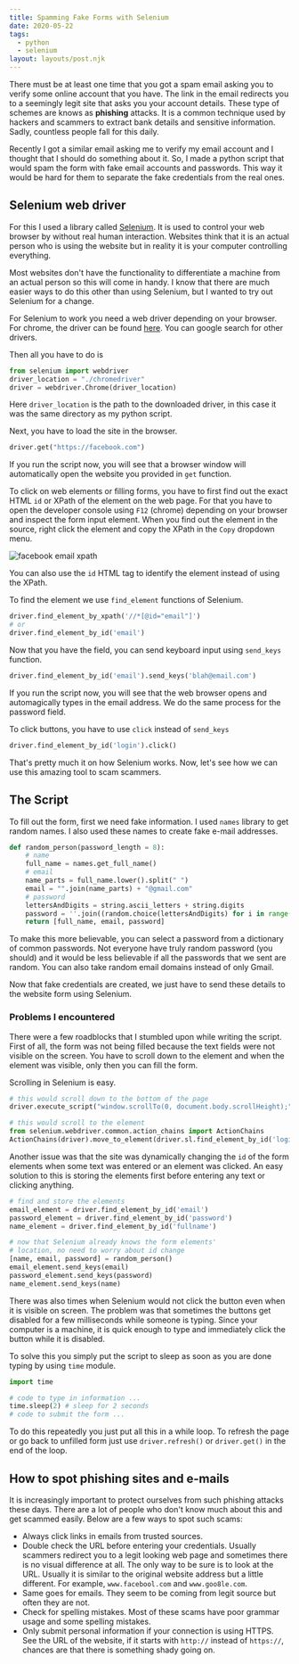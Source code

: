 ```yaml
---
title: Spamming Fake Forms with Selenium
date: 2020-05-22
tags:
  - python
  - selenium
layout: layouts/post.njk
---
```


There must be at least one time that you got a spam email asking you to verify some online account that you have. The link in the email redirects you to a seemingly legit site that asks you your account details. These type of schemes are knows as **phishing** attacks. It is a common technique used by hackers and scammers to extract bank details and sensitive information. Sadly, countless people fall for this daily.

Recently I got a similar email asking me to verify my email account and I thought that I should do something about it. So, I made a python script that would spam the form with fake email accounts and passwords. This way it would be hard for them to separate the fake credentials from the real ones.

## Selenium web driver

For this I used a library called [Selenium](https://www.selenium.dev/). It is used to control your web browser by without real human interaction. Websites think that it is an actual person who is using the website but in reality it is your computer controlling everything.

Most websites don't have the functionality to differentiate a machine from an actual person so this will come in handy. I know that there are much easier ways to do this other than using Selenium, but I wanted to try out Selenium for a change.

For Selenium to work you need a web driver depending on your browser. For chrome, the driver can be found [here](https://chromedriver.chromium.org/downloads). You can google search for other drivers.

Then all you have to do is

```python
from selenium import webdriver
driver_location = "./chromedriver"
driver = webdriver.Chrome(driver_location)
```

Here `driver_location` is the path to the downloaded driver, in this case it was the same directory as my python script.

Next, you have to load the site in the browser.

```python
driver.get("https://facebook.com")
```

If you run the script now, you will see that a browser window will automatically open the website you provided in `get` function.

To click on web elements or filling forms, you have to first find out the exact HTML `id` or XPath of the element on the web page. For that you have to open the developer console using `F12` (chrome) depending on your browser and inspect the form input element. When you find out the element in the source, right click the element and copy the XPath in the `Copy` dropdown menu.

![facebook email xpath](/img/xpath-facebook-email.png "facebook email xpath")

You can also use the `id` HTML tag to identify the element instead of using the XPath.

To find the element we use `find_element` functions of Selenium.

```python
driver.find_element_by_xpath('//*[@id="email"]')
# or
driver.find_element_by_id('email')
```

Now that you have the field, you can send keyboard input using `send_keys` function.

```python
driver.find_element_by_id('email').send_keys('blah@email.com')
```

If you run the script now, you will see that the web browser opens and automagically types in the email address. We do the same process for the password field.

To click buttons, you have to use `click` instead of `send_keys`

```python
driver.find_element_by_id('login').click()
```

That's pretty much it on how Selenium works. Now, let's see how we can use this amazing tool to scam scammers.

## The Script

To fill out the form, first we need fake information. I used `names` library to get random names. I also used these names to create fake e-mail addresses.

```python
def random_person(password_length = 8):
    # name
    full_name = names.get_full_name()
    # email
    name_parts = full_name.lower().split(" ")
    email = "".join(name_parts) + "@gmail.com"
    # password
    lettersAndDigits = string.ascii_letters + string.digits
    password = ''.join((random.choice(lettersAndDigits) for i in range(password_length)))
    return [full_name, email, password]
```

To make this more believable, you can select a password from a dictionary of common passwords. Not everyone have truly random password (you should) and it would be less believable if all the passwords that we sent are random. You can also take random email domains instead of only Gmail.

Now that fake credentials are created, we just have to send these details to the website form using Selenium.

### Problems I encountered

There were a few roadblocks that I stumbled upon while writing the script. First of all, the form was not being filled because the text fields were not visible on the screen. You have to scroll down to the element and when the element was visible, only then you can fill the form.

Scrolling in Selenium is easy.

```python
# this would scroll down to the bottom of the page
driver.execute_script("window.scrollTo(0, document.body.scrollHeight);")

# this would scroll to the element
from selenium.webdriver.common.action_chains import ActionChains
ActionChains(driver).move_to_element(driver.sl.find_element_by_id('login')).perform()
```

Another issue was that the site was dynamically changing the `id` of the form elements when some text was entered or an element was clicked. An easy solution to this is storing the elements first before entering any text or clicking anything.

```python
# find and store the elements
email_element = driver.find_element_by_id('email')
password_element = driver.find_element_by_id('password')
name_element = driver.find_element_by_id('fullname')

# now that Selenium already knows the form elements'
# location, no need to worry about id change
[name, email, password] = random_person()
email_element.send_keys(email)
password_element.send_keys(password)
name_element.send_keys(name)
```

There was also times when Selenium would not click the button even when it is visible on screen. The problem was that sometimes the buttons get disabled for a few milliseconds while someone is typing. Since your computer is a machine, it is quick enough to type and immediately click the button while it is disabled.

To solve this you simply put the script to sleep as soon as you are done typing by using `time` module.

```python
import time

# code to type in information ...
time.sleep(2) # sleep for 2 seconds
# code to submit the form ...
```

To do this repeatedly you just put all this in a while loop. To refresh the page or go back to unfilled form just use `driver.refresh()` or `driver.get()` in the end of the loop.

## How to spot phishing sites and e-mails

It is increasingly important to protect ourselves from such phishing attacks these days. There are a lot of people who don't know much about this and get scammed easily. Below are a few ways to spot such scams:

- Always click links in emails from trusted sources.
- Double check the URL before entering your credentials. Usually scammers redirect you to a legit looking web page and sometimes there is no visual difference at all. The only way to be sure is to look at the URL. Usually it is similar to the original website address but a little different. For example, `www.facebool.com` and `www.goo8le.com`.
- Same goes for emails. They seem to be coming from legit source but often they are not.
- Check for spelling mistakes. Most of these scams have poor grammar usage and some spelling mistakes.
- Only submit personal information if your connection is using HTTPS. See the URL of the website, if it starts with `http://` instead of `https://`, chances are that there is something shady going on.
